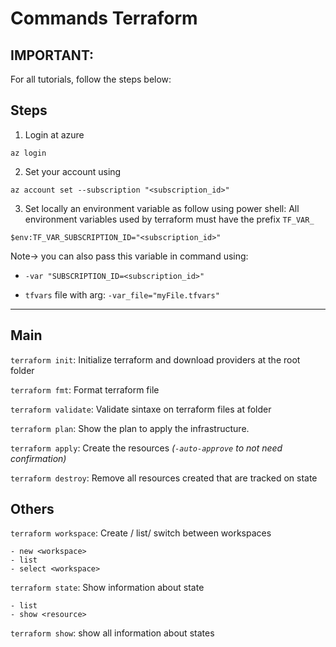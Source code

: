 # Commands Terraform

## IMPORTANT:

For all tutorials, follow the steps below:
## Steps
1. Login at azure
``` pwsh
az login
```

2. Set your  account using
``` pwsh
az account set --subscription "<subscription_id>"
```

3. Set locally an environment variable as follow using power shell:
All environment variables used by terraform must have the prefix `TF_VAR_`
``` pwsh
$env:TF_VAR_SUBSCRIPTION_ID="<subscription_id>"
```
Note-> you can also pass this variable in command using: 

- `-var "SUBSCRIPTION_ID=<subscription_id>"`

- `tfvars` file with arg: `-var_file="myFile.tfvars"`

----------------------------------


## Main
`terraform init`: Initialize terraform and download providers at the root folder

`terraform fmt`: Format terraform file

`terraform validate`: Validate sintaxe on terraform files at folder

`terraform plan`: Show the plan to apply the infrastructure.

`terraform apply`: Create the resources <i>(`-auto-approve` to not need confirmation)</i>

`terraform destroy`: Remove all resources created that are tracked on state

## Others
`terraform workspace`: Create / list/ switch between workspaces
    
    - new <workspace>
    - list
    - select <workspace>

`terraform state`: Show information about state

    - list
    - show <resource>

`terraform show`: show all information about states